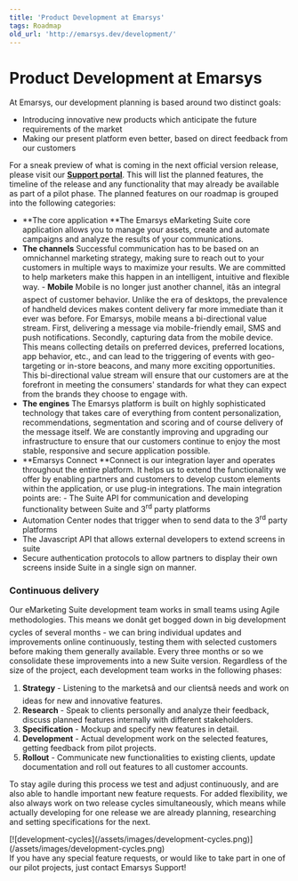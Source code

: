 ```yaml
---
title: 'Product Development at Emarsys'
tags: Roadmap
old_url: 'http://emarsys.dev/development/'
---
```


Product Development at Emarsys
==============================

 At Emarsys, our development planning is based around two distinct goals:

- Introducing innovative new products which anticipate the future requirements of the market
- Making our present platform even better, based on direct feedback from our customers

 For a sneak preview of what is coming in the next official version release, please visit our [**Support portal**](https://help.emarsys.com/). This will list the planned features, the timeline of the release and any functionality that may already be available as part of a pilot phase. The planned features on our roadmap is grouped into the following categories:

- **The core application **The Emarsys eMarketing Suite core application allows you to manage your assets, create and automate campaigns and analyze the results of your communications.
- **The channels** Successful communication has to be based on an omnichannel marketing strategy, making sure to reach out to your customers in multiple ways to maximize your results. We are committed to help marketers make this happen in an intelligent, intuitive and flexible way. - **Mobile** Mobile is no longer just another channel, itâ&#128;&#153;s an integral aspect of customer behavior. Unlike the era of desktops, the prevalence of handheld devices makes content delivery far more immediate than it ever was before. For Emarsys, mobile means a bi-directional value stream. First, delivering a message via mobile-friendly email, SMS and push notifications. Secondly, capturing data from the mobile device. This means collecting details on preferred devices, preferred locations, app behavior, etc., and can lead to the triggering of events with geo-targeting or in-store beacons, and many more exciting opportunities. This bi-directional value stream will ensure that our customers are at the forefront in meeting the consumers' standards for what they can expect from the brands they choose to engage with.
- **The engines** The Emarsys platform is built on highly sophisticated technology that takes care of everything from content personalization, recommendations, segmentation and scoring and of course delivery of the message itself. We are constantly improving and upgrading our infrastructure to ensure that our customers continue to enjoy the most stable, responsive and secure application possible.
- **Emarsys Connect **Connect is our integration layer and operates throughout the entire platform. It helps us to extend the functionality we offer by enabling partners and customers to develop custom elements within the application, or use plug-in integrations. The main integration points are: - The Suite API for communication and developing functionality between Suite and 3<sup>rd</sup> party platforms
- Automation Center nodes that trigger when to send data to the 3<sup>rd</sup> party platforms
- The Javascript API that allows external developers to extend screens in suite
- Secure authentication protocols to allow partners to display their own screens inside Suite in a single sign on manner.

### Continuous delivery

 Our eMarketing Suite development team works in small teams using Agile methodologies. This means we donâ&#128;&#153;t get bogged down in big development cycles of several months - we can bring individual updates and improvements online continuously, testing them with selected customers before making them generally available. Every three months or so we consolidate these improvements into a new Suite version. Regardless of the size of the project, each development team works in the following phases:

1. **Strategy** - Listening to the marketsâ&#128;&#153; and our clientsâ&#128;&#153; needs and work on ideas for new and innovative features.
2. **Research** - Speak to clients personally and analyze their feedback, discuss planned features internally with different stakeholders.
3. **Specification** - Mockup and specify new features in detail.
4. **Development** - Actual development work on the selected features, getting feedback from pilot projects.
5. **Rollout** - Communicate new functionalities to existing clients, update documentation and roll out features to all customer accounts.

 To stay agile during this process we test and adjust continuously, and are also able to handle important new feature requests. For added flexibility, we also always work on two release cycles simultaneously, which means while actually developing for one release we are already planning, researching and setting specifications for the next.

<div class="row">[![development-cycles](/assets/images/development-cycles.png)](/assets/images/development-cycles.png)</div> If you have any special feature requests, or would like to take part in one of our pilot projects, just contact Emarsys Support!  